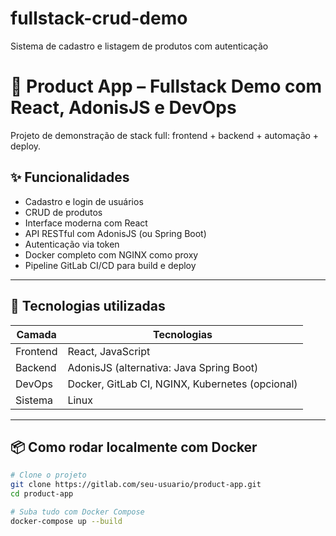 # fullstack-crud-demo
Sistema de cadastro e listagem de produtos com autenticação

# 🧪 Product App – Fullstack Demo com React, AdonisJS e DevOps

Projeto de demonstração de stack full: frontend + backend + automação + deploy.

## ✨ Funcionalidades

- Cadastro e login de usuários
- CRUD de produtos
- Interface moderna com React
- API RESTful com AdonisJS (ou Spring Boot)
- Autenticação via token
- Docker completo com NGINX como proxy
- Pipeline GitLab CI/CD para build e deploy

---

## 🚀 Tecnologias utilizadas

| Camada        | Tecnologias                                     |
|---------------|--------------------------------------------------|
| Frontend      | React, JavaScript                               |
| Backend       | AdonisJS (alternativa: Java Spring Boot)        |
| DevOps        | Docker, GitLab CI, NGINX, Kubernetes (opcional) |
| Sistema       | Linux                                            |

---

## 📦 Como rodar localmente com Docker

```bash
# Clone o projeto
git clone https://gitlab.com/seu-usuario/product-app.git
cd product-app

# Suba tudo com Docker Compose
docker-compose up --build

